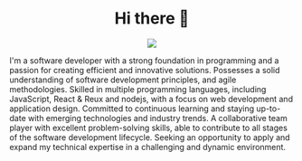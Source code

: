 
<h1 align="center">Hi there 👋</h1>
<p align="center">
    <a href="https://www.linkedin.com/in/yousef-mohamed-badr/"><img src="https://img.shields.io/badge/linkedin-%230177B5?style=flat&logo=linkedin&logoColor=white"/></a>

  </p>


I'm a software developer with a strong foundation in programming and a passion for creating efficient and innovative solutions. Possesses a solid understanding of software development principles, and agile methodologies. Skilled in multiple programming languages, including JavaScript, React & Reux and nodejs, with a focus on web development and application design. Committed to continuous learning and staying up-to-date with emerging technologies and industry trends. A collaborative team player with excellent problem-solving skills, able to contribute to all stages of the software development lifecycle. Seeking an opportunity to apply and expand my technical expertise in a challenging and dynamic environment.


